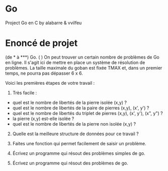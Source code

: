 # Go

Project Go en C by alabarre & vvilfeu

# Enoncé de projet 

(de * à ***) Go.   ( )
On peut trouver un certain nombre de problèmes de Go en ligne. Il s'agit ici de mettre en place un système de résolution de problèmes. La taille maximale du goban est fixée TMAX et, dans un premier temps, ne pourra pas dépasser 6 x 6.

Voici les premières étapes de votre travail :

1. Très facile :
- quel est le nombre de libertés de la pierre isolée (x,y) ?
- quel est le nombre de libertés de la paire de pierres (x,y), (x', y') ?
- quel est le nombre de libertés du triplet de pierres (x,y), (x', y'), (x", y") ?
- la pierre (x,y) est-elle isolée ?
- quel est le nombre de libertés de la pierre non isolée (x,y) ?

2. Quelle est la meilleure structure de données pour ce travail ?

3. Faites une fonction qui permet facilement de saisir un problème.

4. Écrivez un programme qui résout des problèmes simples de go.

5. Écrivez un programme qui résout des problèmes de go.

